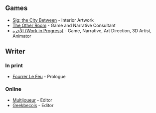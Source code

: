 ## Games
* [Sig: the City Between](genesisoflegend.com/products/sig) - Interior Artwork
* [The Other Room](minorityvr.com) - Game and Narrative Consultant
* [الأخرة (Work in Progress)](studioslune.com/projects/alakhira) - Game, Narrative, Art Direction, 3D Artist, Animator

## Writer
### In print
* [Fourrer Le Feu](leslibraires.ca/livres/fourrer-le-feu-marjolaine-beauchamp-9782924682036.html) - Prologue

### Online
* [Multijoueur](multijoueur.ca/author/mchamli/) - Editor
* [Geekbecois](geekbecois.com/author/moustafa/) - Editor
